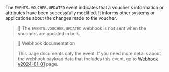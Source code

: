 The `EVENTS.VOUCHER.UPDATED` event indicates that a voucher's information or attributes have been successfully modified. It informs other systems or applications about the changes made to the voucher.

> 📘
> The `EVENTS.VOUCHER.UPDATED` webhook is not sent when the vouchers are updated in bulk.

> 📘 Webhook documentation
>
> This page documents only the event. If you need more details about the webhook payload data that includes this event, go to [Webhook v2024-01-01](ref:introduction-to-webhooks "Introduction to webhooks v2024-01-01") page.